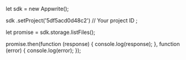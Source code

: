 let sdk = new Appwrite();

sdk
    .setProject('5df5acd0d48c2') // Your project ID
;

let promise = sdk.storage.listFiles();

promise.then(function (response) {
    console.log(response);
}, function (error) {
    console.log(error);
});